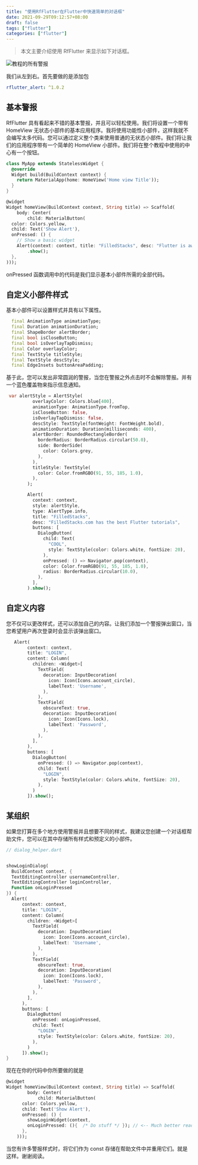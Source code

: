 ```yaml
---
title: "使用RfFlutter在Flutter中快速简单的对话框"
date: 2021-09-29T09:12:57+08:00
draft: false
tags: ["flutter"]
categories: ["flutter"]
---
```


> 本文主要介绍使用 RfFlutter 来显示如下对话框。

![教程的所有警报](https://luckly007.oss-cn-beijing.aliyuncs.com/img/018-preview.cbab2cf.8b78cf466fe03e528c27ba06daef7dd1.jpg)

我们从左到右。首先要做的是添加包

```yaml
rflutter_alert: ^1.0.2
```

## 基本警报

RfFlutter 具有看起来不错的基本警报，并且可以轻松使用。我们将设置一个带有 HomeView 无状态小部件的基本应用程序。我将使用功能性小部件，这样我就不会编写太多代码。您可以通过定义整个类来使用普通的无状态小部件。我们将让我们的应用程序带有一个简单的 HomeView 小部件。我们将在整个教程中使用的中心有一个按钮。

```dart
class MyApp extends StatelessWidget {
  @override
  Widget build(BuildContext context) {
    return MaterialApp(home: HomeView('Home view Title'));
  }
}

@widget
Widget homeView(BuildContext context, String title) => Scaffold(
    body: Center(
        child: MaterialButton(
  color: Colors.yellow,
  child: Text('Show Alert'),
  onPressed: () {
    // Show a basic widget
    Alert(context: context, title: "FilledStacks", desc: "Flutter is awesome.")
        .show();
  },
)));
```

onPressed 函数调用中的代码是我们显示基本小部件所需的全部代码。

## 自定义小部件样式

基本小部件可以设置样式并具有以下属性。

```dart
  final AnimationType animationType;
  final Duration animationDuration;
  final ShapeBorder alertBorder;
  final bool isCloseButton;
  final bool isOverlayTapDismiss;
  final Color overlayColor;
  final TextStyle titleStyle;
  final TextStyle descStyle;
  final EdgeInsets buttonAreaPadding;
```

基于此，您可以发出非常圆润的警报，当您在警报之外点击时不会解除警报。并有一个蓝色覆盖物来指示信息通知。

```dart
 var alertStyle = AlertStyle(
          overlayColor: Colors.blue[400],
          animationType: AnimationType.fromTop,
          isCloseButton: false,
          isOverlayTapDismiss: false,
          descStyle: TextStyle(fontWeight: FontWeight.bold),
          animationDuration: Duration(milliseconds: 400),
          alertBorder: RoundedRectangleBorder(
            borderRadius: BorderRadius.circular(50.0),
            side: BorderSide(
              color: Colors.grey,
            ),
          ),
          titleStyle: TextStyle(
            color: Color.fromRGBO(91, 55, 185, 1.0),
          ),
        );

        Alert(
          context: context,
          style: alertStyle,
          type: AlertType.info,
          title: "FilledStacks",
          desc: "FilledStacks.com has the best Flutter tutorials",
          buttons: [
            DialogButton(
              child: Text(
                "COOL",
                style: TextStyle(color: Colors.white, fontSize: 20),
              ),
              onPressed: () => Navigator.pop(context),
              color: Color.fromRGBO(91, 55, 185, 1.0),
              radius: BorderRadius.circular(10.0),
            ),
          ],
        ).show();
```

## 自定义内容

您不仅可以更改样式，还可以添加自己的内容。让我们添加一个警报弹出窗口，当您希望用户再次登录时会显示该弹出窗口。

```dart
   Alert(
        context: context,
        title: "LOGIN",
        content: Column(
          children: <Widget>[
            TextField(
              decoration: InputDecoration(
                icon: Icon(Icons.account_circle),
                labelText: 'Username',
              ),
            ),
            TextField(
              obscureText: true,
              decoration: InputDecoration(
                icon: Icon(Icons.lock),
                labelText: 'Password',
              ),
            ),
          ],
        ),
        buttons: [
          DialogButton(
            onPressed: () => Navigator.pop(context),
            child: Text(
              "LOGIN",
              style: TextStyle(color: Colors.white, fontSize: 20),
            ),
          )
        ]).show();
```

## 某组织

如果您打算在多个地方使用警报并且想要不同的样式，我建议您创建一个对话框帮助文件，您可以在其中存储所有样式和预定义的小部件。

```dart
// dialog_helper.dart


showLoginDialog(
  BuildContext context, {
  TextEditingController usernameController,
  TextEditingController loginController,
  Function onLoginPressed
}) {
  Alert(
      context: context,
      title: "LOGIN",
      content: Column(
        children: <Widget>[
          TextField(
            decoration: InputDecoration(
              icon: Icon(Icons.account_circle),
              labelText: 'Username',
            ),
          ),
          TextField(
            obscureText: true,
            decoration: InputDecoration(
              icon: Icon(Icons.lock),
              labelText: 'Password',
            ),
          ),
        ],
      ),
      buttons: [
        DialogButton(
          onPressed: onLoginPressed,
          child: Text(
            "LOGIN",
            style: TextStyle(color: Colors.white, fontSize: 20),
          ),
        )
      ]).show();
}
```

现在在你的代码中你所要做的就是

```dart
@widget
Widget homeView(BuildContext context, String title) => Scaffold(
        body: Center(
            child: MaterialButton(
      color: Colors.yellow,
      child: Text('Show Alert'),
      onPressed: () {
        showLoginWidget(context,
        onLoginPressed: (){  /* Do stuff */ }); // <-- Much better readability
      },
    )));
```

当您有许多警报样式时，将它们作为 const 存储在帮助文件中并重用它们。就是这样。谢谢阅读。
